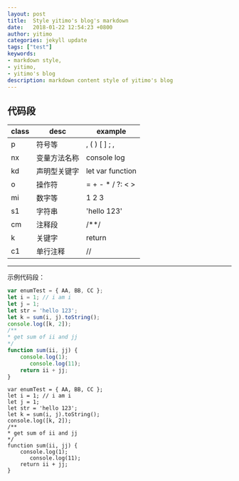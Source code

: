 ```yaml
---
layout: post
title:  Style yitimo's blog's markdown
date:   2018-01-22 12:54:23 +0800
author: yitimo
categories: jekyll update
tags: ["test"]
keywords:
- markdown style,
- yitimo,
- yitimo's blog
description: markdown content style of yitimo's blog
---
```


## 代码段

 class         | desc         | example
---------------|--------------|-------------------
 p             | 符号等        | , ( ) [ ] ; ,
 nx            | 变量方法名称   | console log
 kd            | 声明型关键字   | let var function
 o             | 操作符        | = + - * / ?: < >
 mi            | 数字等        | 1 2 3
 s1            | 字符串        | 'hello 123'
 cm            | 注释段        | /**/
 k             | 关键字        | return
 c1            | 单行注释      | //

<hr />

 示例代码段：

 ``` javascript
 var enumTest = { AA, BB, CC };
 let i = 1; // i am i
 let j = 1;
 let str = 'hello 123';
 let k = sum(i, j).toString();
 console.log([k, 2]);
 /**
 * get sum of ii and jj
 */
 function sum(ii, jj) {
     console.log(1);
        console.log(11);
     return ii + jj;
 }
 ```
 ```
 var enumTest = { AA, BB, CC };
 let i = 1; // i am i
 let j = 1;
 let str = 'hello 123';
 let k = sum(i, j).toString();
 console.log([k, 2]);
 /**
 * get sum of ii and jj
 */
 function sum(ii, jj) {
     console.log(1);
        console.log(11);
     return ii + jj;
 }
 ```
